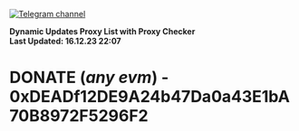 [![Telegram channel](https://img.shields.io/endpoint?url=https://runkit.io/damiankrawczyk/telegram-badge/branches/master?url=https://t.me/n4z4v0d)](https://t.me/n4z4v0d) 

**Dynamic Updates Proxy List with Proxy Checker**  
**Last Updated: 16.12.23 22:07**

# DONATE (_any evm_) - 0xDEADf12DE9A24b47Da0a43E1bA70B8972F5296F2
